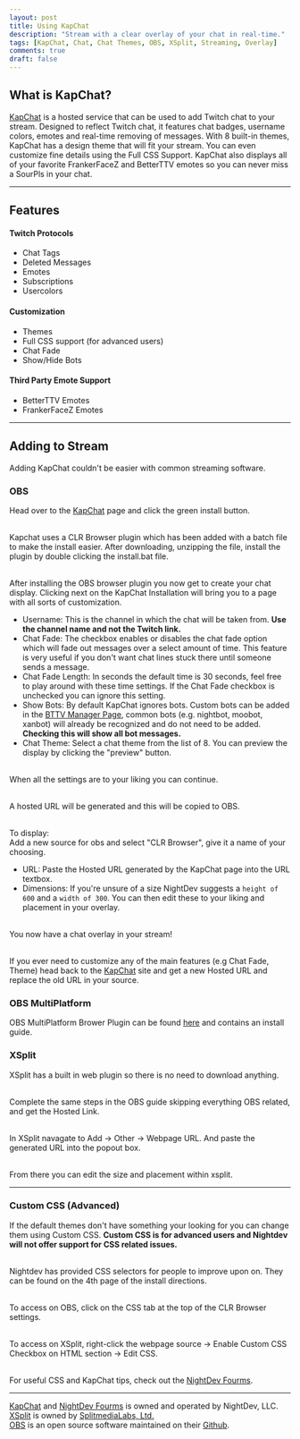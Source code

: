 ```yaml
---
layout: post
title: Using KapChat
description: "Stream with a clear overlay of your chat in real-time."
tags: [KapChat, Chat, Chat Themes, OBS, XSplit, Streaming, Overlay]
comments: true
draft: false
---
```


## What is KapChat?
[KapChat](https://nightdev.com/kapchat/) is a hosted service that can be used to add Twitch chat to your stream. Designed to reflect Twitch chat, it features chat badges, username colors, emotes and real-time removing of messages. With 8 built-in themes, KapChat has a design theme that will fit your stream. You can even customize fine details using the Full CSS Support. KapChat also displays all of your favorite FrankerFaceZ and BetterTTV emotes so you can never miss a SourPls in your chat. 

----------

## Features

#### Twitch Protocols
 - Chat Tags
 - Deleted Messages
 - Emotes
 - Subscriptions
 - Usercolors
 
#### Customization
 - Themes
 - Full CSS support (for advanced users) 
 - Chat Fade
 - Show/Hide Bots
 
#### Third Party Emote Support
 - BetterTTV Emotes
 - FrankerFaceZ Emotes

----------

## Adding to Stream
Adding KapChat couldn't be easier with common streaming software. 

### OBS
Head over to the [KapChat](https://nightdev.com/kapchat/) page and click the green install button.

<br>Kapchat uses a CLR Browser plugin which has been added with a batch file to make the install easier. After downloading, unzipping the file, install the plugin by double clicking the install.bat file. 

<br>After installing the OBS browser plugin you now get to create your chat display. Clicking next on the KapChat Installation will bring you to a page with all sorts of customization. 

 - Username: This is the channel in which the chat will be taken from. **Use the channel name and not the Twitch link.**
 - Chat Fade: The checkbox enables or disables the chat fade option which will fade out messages over a select amount of time. This feature is very useful if you don't want chat lines stuck there until someone sends a message.
 - Chat Fade Length: In seconds the default time is 30 seconds, feel free to play around with these time settings. If the Chat Fade checkbox is unchecked you can ignore this setting.
 - Show Bots: By default KapChat ignores bots. Custom bots can be added in the [BTTV Manager Page](https://manage.betterttv.net/channel), common bots (e.g. nightbot, moobot, xanbot) will already be recognized and do not need to be added. **Checking this will show all bot messages.**
 - Chat Theme: Select a chat theme from the list of 8. You can preview the display by clicking the "preview" button.

<br>When all the settings are to your liking you can continue. 

<br>A hosted URL will be generated and this will be copied to OBS.

<br>To display:<br>
Add a new source for obs and select "CLR Browser", give it a name of your choosing.

 - URL: Paste the Hosted URL generated by the KapChat page into the URL textbox. 
 - Dimensions:  If you're unsure of a size NightDev suggests a `height of 600` and a `width of 300`. You can then edit these to your liking and placement in your overlay.

<br>You now have a chat overlay in your stream! 

<br>If you ever need to customize any of the main features (e.g Chat Fade, Theme) head back to the [KapChat](https://nightdev.com/kapchat/) site and get a new Hosted URL and replace the old URL in your source.

### OBS MultiPlatform
OBS MultiPlatform Brower Plugin can be found [here](https://obsproject.com/forum/resources/browser-plugin.115/) and contains an install guide. 

### XSplit
XSplit has a built in web plugin so there is no need to download anything. 

<br>Complete the same steps in the OBS guide skipping everything OBS related, and get the Hosted Link. 

<br>In XSplit navagate to Add -> Other -> Webpage URL. And paste the generated URL into the popout box. 

<br>From there you can edit the size and placement within xsplit.

----------

### Custom CSS (Advanced)
If the default themes don't have something your looking for you can change them using Custom CSS. **Custom CSS is for advanced users and Nightdev will not offer support for CSS related issues.**

<br>Nightdev has provided CSS selectors for people to improve upon on. They can be found on the 4th page of the install directions.

<br>To access on OBS, click on the CSS tab at the top of the CLR Browser settings.

<br>To access on XSplit, right-click the webpage source -> Enable Custom CSS Checkbox on HTML section -> Edit CSS. 

<br>For useful CSS and KapChat tips, check out the [NightDev Fourms](https://community.nightdev.com/c/kapchat). 

----------

[KapChat](https://nightdev.com/kapchat/) and [NightDev Fourms](https://community.nightdev.com) is owned and operated by NightDev, LLC.
<br>[XSplit](https://www.xsplit.com) is owned by  [SplitmediaLabs, Ltd.](http://www.splitmedialabs.com/)
<br>[OBS](https://obsproject.com/) is an open source software maintained on their [Github](https://github.com/jp9000/OBS).
